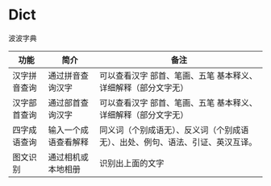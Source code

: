# Dict
波波字典

功能|简介|备注
--|--|--
汉字拼音查询|通过拼音查询汉字|可以查看汉字 部首、笔画、五笔 基本释义、详细解释（部分文字无）
汉字部首查询|通过部首查询汉字|可以查看汉字 部首、笔画、五笔 基本释义、详细解释（部分文字无）
四字成语查询|输入一个成语查看解释|同义词（个别成语无）、反义词（个别成语无）、出处、例句、语法、引证、英汉互译。
图文识别|通过相机或本地相册|识别出上面的文字